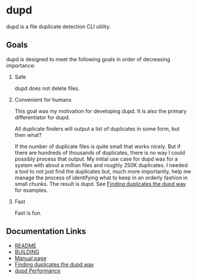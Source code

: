 dupd
====

dupd is a file duplicate detection CLI utility.

Goals
-----

dupd is designed to meet the following goals in order of decreasing importance:

1. Safe

   dupd does not delete files.

2. Convenient for humans

   This goal was my motivation for developing dupd. It is also the
   primary differentiator for dupd.

   All duplicate finders will output a list of duplicates in some form,
   but then what?

   If the number of duplicate files is quite small that works nicely.
   But if there are hundreds of thousands of duplicates, there is no way
   I could possibly process that output. My initial use case for dupd
   was for a system with about a million files and roughly 250K duplicates.
   I needed a tool to not just find the duplicates but, much more importantly,
   help me manage the process of identifying what to keep in an orderly
   fashion in small chunks. The result is dupd.
   See [Finding duplicates the dupd way](examples.md) for examples.

3. Fast

   Fast is fun.


Documentation Links
-------------------

* [README](../README)
* [BUILDING](../BUILDING)
* [Manual page](../man/dupd)
* [Finding duplicates the dupd way](examples.md)
* [dupd Performance](performance.md)
